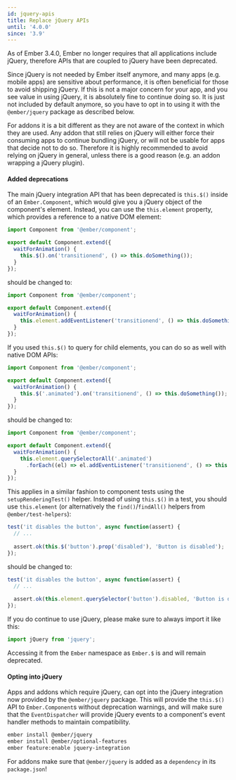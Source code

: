 ```yaml
---
id: jquery-apis
title: Replace jQuery APIs
until: '4.0.0'
since: '3.9'
---
```


As of Ember 3.4.0, Ember no longer requires that all applications include jQuery, therefore APIs that are coupled to jQuery have been deprecated.

Since jQuery is not needed by Ember itself anymore, and many apps (e.g. mobile apps) are 
sensitive about performance, it is often beneficial for those to
avoid shipping jQuery. If this is not a major concern for your app, and you see value in using jQuery, it is 
absolutely fine to continue doing so. It is just not included by default anymore, so you have to opt in to
using it with the `@ember/jquery` package as described below.

For addons it is a bit different as they are not aware of the context in which they are used. Any addon that still 
relies on jQuery will either force their consuming apps to continue bundling jQuery, or will not be usable for apps
that decide not to do so. Therefore it is highly recommended to avoid relying on jQuery in general, unless there is a good
reason (e.g. an addon wrapping a jQuery plugin).

#### Added deprecations

The main jQuery integration API that has been deprecated is `this.$()` inside of an `Ember.Component`, which would give you a 
jQuery object of the component's element. Instead, you can use the `this.element` property, which provides a 
reference to a native DOM element:

```js
import Component from '@ember/component';

export default Component.extend({
  waitForAnimation() {
    this.$().on('transitionend', () => this.doSomething());
  }
});
```

should be changed to:

```js
import Component from '@ember/component';

export default Component.extend({
  waitForAnimation() {
    this.element.addEventListener('transitionend', () => this.doSomething());
  }
});
```

If you used `this.$()` to query for child elements, you can do so as well with native DOM APIs:

```js
import Component from '@ember/component';

export default Component.extend({
  waitForAnimation() {
    this.$('.animated').on('transitionend', () => this.doSomething());
  }
});
```

should be changed to:

```js
import Component from '@ember/component';

export default Component.extend({
  waitForAnimation() {
    this.element.querySelectorAll('.animated')
      .forEach((el) => el.addEventListener('transitionend', () => this.doSomething()));
  }
});
```

This applies in a similar fashion to component tests using the `setupRenderingTest()` helper. Instead of using 
`this.$()` in a test, you should use `this.element` (or alternatively the `find()`/`findAll()` helpers from 
`@ember/test-helpers`):

```js
test('it disables the button', async function(assert) {
  // ...
  
  assert.ok(this.$('button').prop('disabled'), 'Button is disabled');
});
```

should be changed to:

```js
test('it disables the button', async function(assert) {
  // ...
  
  assert.ok(this.element.querySelector('button').disabled, 'Button is disabled');
});
```


If you do continue to use jQuery, please make sure to always import it like this:

```js
import jQuery from 'jquery';
```

Accessing it from the `Ember` namespace as `Ember.$` is and will remain deprecated.

#### Opting into jQuery

Apps and addons which require jQuery, can opt into the jQuery integration now provided by
the `@ember/jquery` package. This will provide the `this.$()` API to `Ember.Component`s without deprecation warnings, and
will make sure that the `EventDispatcher` will provide jQuery events to a component's event handler methods to 
maintain compatibility.  

```bash
ember install @ember/jquery
ember install @ember/optional-features
ember feature:enable jquery-integration
```

For addons make sure that `@ember/jquery` is added as a `dependency` in its `package.json`!




